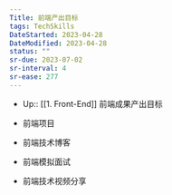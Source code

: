```yaml
---
Title: 前端产出目标
tags: TechSkills
DateStarted: 2023-04-28
DateModified: 2023-04-28
status: ""
sr-due: 2023-07-02
sr-interval: 4
sr-ease: 277
---
```

- Up:: [[1. Front-End]]
前端成果产出目标

- 前端项目
- 前端技术博客
- 前端模拟面试
- 前端技术视频分享

